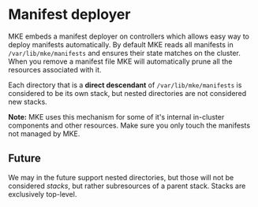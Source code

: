 # Manifest deployer

MKE embeds a manifest deployer on controllers which allows easy way to deploy manifests automatically. By default MKE reads all manifests in `/var/lib/mke/manifests` and ensures their state matches on the cluster. When you remove a manifest file MKE will automatically prune all the resources associated with it.

Each directory that is a **direct descendant** of `/var/lib/mke/manifests` is considered
to be its own stack, but nested directories are not considered new stacks.

**Note:** MKE uses this mechanism for some of it's internal in-cluster components and other resources. Make sure you only touch the manifests not managed by MKE.

## Future

We may in the future support nested directories, but those will not be considered
_stacks_, but rather subresources of a parent stack. Stacks are exclusively top-level.

